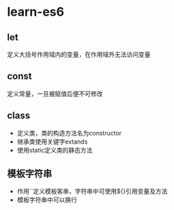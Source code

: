 # learn-es6

## let
定义大括号作用域内的变量，在作用域外无法访问变量

## const
定义常量，一旦被赋值后便不可修改

## class
+  定义类，类的构造方法名为constructor
+  继承类使用关键字extands
+  使用static定义类的静态方法

## 模板字符串
+  作用\`\`定义模板客串，字符串中可使用\$\{\}引用变量及方法
+  模板字符串中可以换行